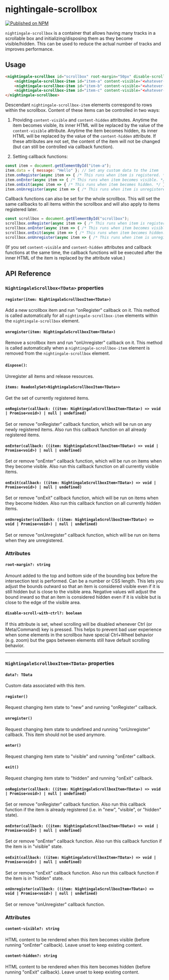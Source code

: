 # nightingale-scrollbox

[![Published on NPM](https://img.shields.io/npm/v/@nightingale-elements/nightingale-scrollbox.svg)](https://www.npmjs.com/package/@nightingale-elements/nightingale-scrollbox)

`nightingale-scrollbox` is a container that allows having many tracks in a scrollable box and initializing/disposing them as they become visible/hidden. This can be used to reduce the actual number of tracks and improves performance.


## Usage

```html
<nightingale-scrollbox id="scrollbox" root-margin="50px" disable-scroll-with-ctrl>
    <nightingale-scrollbox-item id="item-a" content-visible="<whatever-track-component></whatever-track-component>" content-hidden="Placeholder content"> </nightingale-scrollbox-item>
    <nightingale-scrollbox-item id="item-b" content-visible="<whatever-track-component></whatever-track-component>" content-hidden="Placeholder content"> </nightingale-scrollbox-item>
    <nightingale-scrollbox-item id="item-c" content-visible="<whatever-track-component></whatever-track-component>" content-hidden="Placeholder content"> </nightingale-scrollbox-item>
</nightingale-scrollbox>
```

Descendant `nightingale-scrollbox-item` elements correspond to rows within the scrollbox. Content of these items can be controlled in two ways:

1. Providing `content-visible` and `content-hidden` attributes. Anytime the item becomes visible, its inner HTML will be replaced by the value of the `content-visible` attribute. Anytime the item becomes hidden, its inner HTML will be replaced by the value of the `content-hidden` attribute. If these attributes are not set, the content of the item will not be changed (but can still be controlled via callback function).

2. Setting callback functions:

  ```javascript
  const item = document.getElementById("item-a");
  item.data = { message: "Hello" }; // Set any custom data to the item
  item.onRegister(async item => { /* This runs when item is registered. */ });
  item.onEnter(async item => { /* This runs when item becomes visible. */ });
  item.onExit(async item => { /* This runs when item becomes hidden. */ });
  item.onUnregister(async item => { /* This runs when item is unregistered. */ });
  ```
  
  Callback functions can also be set for the whole scrollbox. This will set the same callbacks to all items within the scrollbox and will also apply to items registered later.
  
  ```javascript
  const scrollbox = document.getElementById("scrollbox");
  scrollbox.onRegister(async item => { /* This runs when item is registered. */ });
  scrollbox.onEnter(async item => { /* This runs when item becomes visible. */ });
  scrollbox.onExit(async item => { /* This runs when item becomes hidden. */ });
  scrollbox.onUnregister(async item => { /* This runs when item is unregistered. */ });
  ```
  
  (If you set `content-visible` and `content-hidden` attributes and callback functions at the same time, the callback functions will be executed after the inner HTML of the item is replaced by the attribute value.)


## API Reference

### `NightingaleScrollbox<TData>` properties

#### `register(item: NightingaleScrollboxItem<TData>)`

Add a new scrollbox item and run "onRegister" callback on it. This method is called automatically for all `nightingale-scrollbox-item` elements within the `nightingale-scrollbox` element.

#### `unregister(item: NightingaleScrollboxItem<TData>)`

Remove a scrollbox item and run "onUnregister" callback on it. This method is called automatically when a `nightingale-scrollbox-item` element is removed from the `nightingale-scrollbox` element.

#### `dispose()`:

Unregister all items and release resources.

#### `items: ReadonlySet<NightingaleScrollboxItem<TData>>`

Get the set of currently registered items.

#### `onRegister(callback: ((item: NightingaleScrollboxItem<TData>) => void | Promise<void>) | null | undefined)`

Set or remove "onRegister" callback function, which will be run on any newly registered items. Also run this callback function on all already registered items.

#### `onEnter(callback: ((item: NightingaleScrollboxItem<TData>) => void | Promise<void>) | null | undefined)`

Set or remove "onEnter" callback function, which will be run on items when they become visible. Also run this callback function on all currently visible items.

#### `onExit(callback: ((item: NightingaleScrollboxItem<TData>) => void | Promise<void>) | null | undefined)`

Set or remove "onExit" callback function, which will be run on items when they become hidden. Also run this callback function on all currently hidden items.

#### `onUnregister(callback: ((item: NightingaleScrollboxItem<TData>) => void | Promise<void>) | null | undefined)`

Set or remove "onUnregister" callback function, which will be run on items when they are unregistered.


### Attributes

#### `root-margin?: string`

Amount added to the top and bottom side of the bounding box before the intersection test is performed.
Can be a number or CSS length.
This lets you adjust the bounds outward so that an item is considered visible even if it is still hidden but is close to the visible area.
Negative values will adjust the bound inward so that an item is considered hidden even if it is visible but is close to the edge of the visible area.

#### `disable-scroll-with-ctrl?: boolean`

If this attribute is set, wheel scrolling will be disabled whenever Ctrl (or Meta/Command) key is pressed.
This helps to prevent bad user experience when some elements in the scrollbox have special Ctrl+Wheel behavior (e.g. zoom) but the gaps between elements still have default scrolling behavior.

---

### `NightingaleScrollboxItem<TData>` properties

#### `data?: TData`

Custom data associated with this item.

#### `register()`

Request changing item state to "new" and running "onRegister" callback.

#### `unregister()`

Request changing item state to undefined and running "onUnregister" callback. This item should not be used anymore.

#### `enter()`

Request changing item state to "visible" and running "onEnter" callback.

#### `exit()`

Request changing item state to "hidden" and running "onExit" callback.

#### `onRegister(callback: ((item: NightingaleScrollboxItem<TData>) => void | Promise<void>) | null | undefined)`

Set or remove "onRegister" callback function. Also run this callback function if the item is already registered (i.e. in "new", "visible", or "hidden" state).

#### `onEnter(callback: ((item: NightingaleScrollboxItem<TData>) => void | Promise<void>) | null | undefined)`

Set or remove "onEnter" callback function. Also run this callback function if the item is in "visible" state.

#### `onExit(callback: ((item: NightingaleScrollboxItem<TData>) => void | Promise<void>) | null | undefined)`

Set or remove "onExit" callback function. Also run this callback function if the item is in "hidden" state.

#### `onUnregister(callback: ((item: NightingaleScrollboxItem<TData>) => void | Promise<void>) | null | undefined)`

Set or remove "onUnregister" callback function.


### Attributes

#### `content-visible?: string`

HTML content to be rendered when this item becomes visible (before running "onEnter" callback). Leave unset to keep existing content.

#### `content-hidden?: string`

HTML content to be rendered when this item becomes hidden (before running "onExit" callback). Leave unset to keep existing content.

